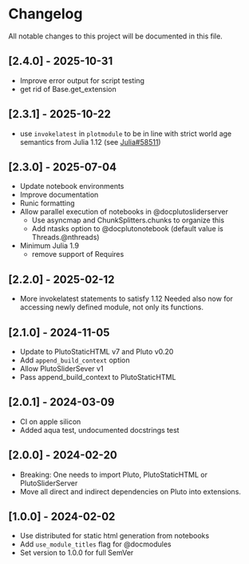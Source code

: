 # Changelog

All notable changes to this project will be documented in this file.

## [2.4.0] - 2025-10-31
- Improve error output for script testing
- get rid of Base.get_extension

## [2.3.1] - 2025-10-22

 - use `invokelatest` in `plotmodule` to be in line with strict world age semantics from Julia 1.12 (see [Julia#58511](github.com/JuliaLang/julia/issues/58511))

## [2.3.0] - 2025-07-04

- Update notebook environments
- Improve documentation
- Runic formatting
- Allow parallel execution of notebooks in @docplutosliderserver
  - Use asyncmap and ChunkSplitters.chunks to organize this
  - Add ntasks option to @docplutonotebook (default value is Threads.@nthreads)
- Minimum Julia 1.9 
  - remove support of Requires
  
## [2.2.0] - 2025-02-12

- More invokelatest statements to satisfy 1.12
  Needed also now for accessing newly defined module, not only its functions.

## [2.1.0] - 2024-11-05

- Update to PlutoStaticHTML v7 and Pluto v0.20
- Add `append_build_context` option
- Allow PlutoSliderSever v1
- Pass append_build_context to PlutoStaticHTML

## [2.0.1] - 2024-03-09

- CI on apple silicon
- Added aqua test, undocumented docstrings test

## [2.0.0] - 2024-02-20

- Breaking: One needs to  import Pluto, PlutoStaticHTML  or PlutoSliderServer
- Move all direct and indirect dependencies on Pluto into extensions. 

## [1.0.0] - 2024-02-02

- Use distributed for static html generation from notebooks
- Add `use_module_titles` flag for @docmodules
- Set version to 1.0.0 for full SemVer

